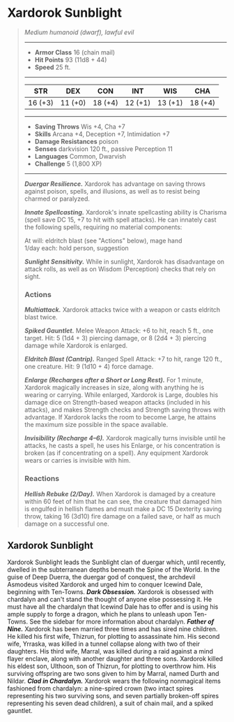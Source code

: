 # Xardorok Sunblight
>*Medium humanoid (dwarf), lawful evil*
>___
>- **Armor Class** 16 (chain mail)
>- **Hit Points** 93 (11d8 + 44)
>- **Speed** 25 ft.
>___
>|STR|DEX|CON|INT|WIS|CHA|
>|:---:|:---:|:---:|:---:|:---:|:---:|
>|16 (+3)|11 (+0)|18 (+4)|12 (+1)|13 (+1)|18 (+4)|
>___
>- **Saving Throws** Wis +4, Cha +7
>- **Skills** Arcana +4, Deception +7, Intimidation +7
>- **Damage Resistances** poison
>- **Senses** darkvision 120 ft., passive Perception 11
>- **Languages** Common, Dwarvish
>- **Challenge** 5 (1,800 XP)
>___
>***Duergar Resilience.*** Xardorok has advantage on saving throws against poison, spells, and illusions, as well as to resist being charmed or paralyzed.  
>
>***Innate Spellcasting.*** Xardorok's innate spellcasting ability is Charisma (spell save DC 15, +7 to hit with spell attacks). He can innately cast the following spells, requiring no material components:  
>
>At will: eldritch blast (see "Actions" below), mage hand  
>1/day each: hold person, suggestion  
>
>
>***Sunlight Sensitivity.*** While in sunlight, Xardorok has disadvantage on attack rolls, as well as on Wisdom (Perception) checks that rely on sight.  
>
>### Actions
>***Multiattack.*** Xardorok attacks twice with a weapon or casts eldritch blast twice.  
>
>***Spiked Gauntlet.*** Melee Weapon Attack: +6 to hit, reach 5 ft., one target. Hit: 5 (1d4 + 3) piercing damage, or 8 (2d4 + 3) piercing damage while Xardorok is enlarged.  
>
>***Eldritch Blast (Cantrip).*** Ranged Spell Attack: +7 to hit, range 120 ft., one creature. Hit: 9 (1d10 + 4) force damage.  
>
>***Enlarge (Recharges after a Short or Long Rest).*** For 1 minute, Xardorok magically increases in size, along with anything he is wearing or carrying. While enlarged, Xardorok is Large, doubles his damage dice on Strength-based weapon attacks (included in his attacks), and makes Strength checks and Strength saving throws with advantage. If Xardorok lacks the room to become Large, he attains the maximum size possible in the space available.  
>
>***Invisibility (Recharge 4–6).*** Xardorok magically turns invisible until he attacks, he casts a spell, he uses his Enlarge, or his concentration is broken (as if concentrating on a spell). Any equipment Xardorok wears or carries is invisible with him.  
>
>### Reactions
>***Hellish Rebuke (2/Day).*** When Xardorok is damaged by a creature within 60 feet of him that he can see, the creature that damaged him is engulfed in hellish flames and must make a DC 15 Dexterity saving throw, taking 16 (3d10) fire damage on a failed save, or half as much damage on a successful one.
## Xardorok Sunblight
Xardorok Sunblight leads the Sunblight clan of duergar which, until recently, dwelled in the subterranean depths beneath the Spine of the World. In the guise of Deep Duerra, the duergar god of conquest, the archdevil Asmodeus visited Xardorok and urged him to conquer Icewind Dale, beginning with Ten-Towns.
***Dark Obsession.*** Xardorok is obsessed with chardalyn and can't stand the thought of anyone else possessing it. He must have all the chardalyn that Icewind Dale has to offer and is using his ample supply to forge a dragon, which he plans to unleash upon Ten-Towns. See the sidebar for more information about chardalyn.
***Father of Nine.*** Xardorok has been married three times and has sired nine children. He killed his first wife, Thizrun, for plotting to assassinate him. His second wife, Yrraska, was killed in a tunnel collapse along with two of their daughters. His third wife, Marral, was killed during a raid against a mind flayer enclave, along with another daughter and three sons. Xardorok killed his eldest son, Ulthoon, son of Thizrun, for plotting to overthrow him. His surviving offspring are two sons given to him by Marral, named Durth and Nildar.
***Clad in Chardalyn.*** Xardorok wears the following nonmagical items fashioned from chardalyn: a nine-spired crown (two intact spires representing his two surviving sons, and seven partially broken-off spires representing his seven dead children), a suit of chain mail, and a spiked gauntlet.